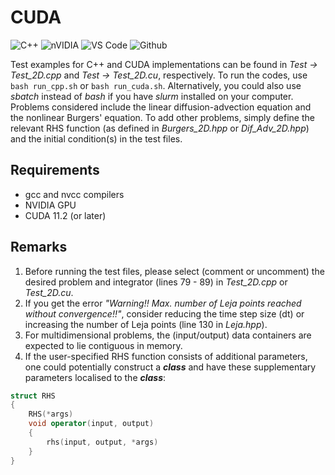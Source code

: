 # CUDA
![C++](https://img.shields.io/badge/c++-%2300599C.svg?style=for-the-badge&logo=c%2B%2B&logoColor=white)
![nVIDIA](https://img.shields.io/badge/nVIDIA-%2376B900.svg?style=for-the-badge&logo=nVIDIA&logoColor=white)
![VS Code](https://img.shields.io/badge/VSCode-0078D4?style=for-the-badge&logo=visual%20studio%20code&logoColor=white)
![Github](https://img.shields.io/badge/GitHub-100000?style=for-the-badge&logo=github&logoColor=white)

Test examples for C++ and CUDA implementations can be found in *Test &rarr; Test_2D.cpp* and *Test &rarr; Test_2D.cu*, respectively.  To run the codes, use `bash run_cpp.sh` or `bash run_cuda.sh`. Alternatively, you could also use *sbatch* instead of *bash* if you have *slurm* installed on your computer. Problems considered include the linear diffusion-advection equation and the nonlinear Burgers' equation. To add other problems, simply define the relevant RHS function (as defined in *Burgers_2D.hpp* or *Dif_Adv_2D.hpp*) and the initial condition(s) in the test files.

## Requirements
- gcc and nvcc compilers
- NVIDIA GPU
- CUDA 11.2 (or later)
## Remarks
1. Before running the test files, please select (comment or uncomment) the desired problem and integrator (lines 79 - 89) in *Test_2D.cpp* or *Test_2D.cu*. 
2. If you get the error *"Warning!! Max. number of Leja points reached without convergence!!"*, consider reducing the time step size (dt) or increasing the number of Leja points (line 130 in *Leja.hpp*).
3. For multidimensional problems, the (input/output) data containers are expected to lie contiguous in memory. 
4. If the user-specified RHS function consists of additional parameters, one could potentially construct a ***class*** and have these supplementary parameters localised to the ***class***:
```cpp
struct RHS
{
    RHS(*args)
    void operator(input, output)
    {
        rhs(input, output, *args)
    }
}
